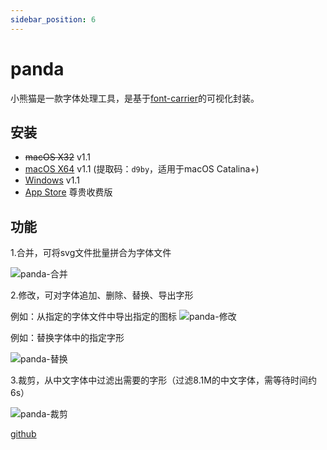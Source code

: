 ```yaml
---
sidebar_position: 6
---
```


# panda

小熊猫是一款字体处理工具，是基于<a href="https://github.com/purplebamboo/font-carrier">font-carrier</a>的可视化封装。

## 安装

* ~~macOS X32~~ v1.1
* <a href="https://pan.baidu.com/s/1uK0NdteMS1To_4MZH4h1RA" rel="nofollow">macOS X64</a> v1.1 (提取码：`d9by`，适用于macOS Catalina+)
* <a href="http://pan.baidu.com/s/1mhUP2Pi" rel="nofollow">Windows</a> v1.1
* <a href="https://apps.apple.com/cn/app/id1181350496">App Store</a> 尊贵收费版

## 功能

1.合并，可将svg文件批量拼合为字体文件

![panda-合并](https://cloud.githubusercontent.com/assets/1193966/15237919/3edb25c4-1905-11e6-9a9a-be8851951840.png)

2.修改，可对字体追加、删除、替换、导出字形

例如：从指定的字体文件中导出指定的图标
![panda-修改](https://cloud.githubusercontent.com/assets/1193966/15237920/3edb94a0-1905-11e6-992e-84fa3a7b91c4.gif)

例如：替换字体中的指定字形

![panda-替换](https://cloud.githubusercontent.com/assets/1193966/15237923/3edf94ec-1905-11e6-91ac-e600ee16a771.gif)

3.裁剪，从中文字体中过滤出需要的字形（过滤8.1M的中文字体，需等待时间约6s）

![panda-裁剪](https://cloud.githubusercontent.com/assets/1193966/15237921/3edf1ff8-1905-11e6-9734-b6b060e3a9ae.png)

[github](https://github.com/leibnizli/panda)





